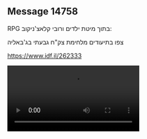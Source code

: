 ## Message 14758

RPG בתוך מיטת ילדים ורובי קלאצ'ניקוב:

צפו בתיעודים מלחימת צק"ח גבעתי בג'באליה

https://www.idf.il/262333

![Video](https://data.iron-swords.co.il/2025/January/03/14758/14758_media.mp4)

